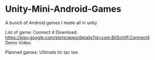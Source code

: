 # Unity-Mini-Android-Games

A bunch of Android games I made all in unity

List of game: 
  Connect 4
    Download: https://play.google.com/store/apps/details?id=com.BitSchiff.Connect4
    Demo Video: 

Planned games: Ultimate tic tac toe
